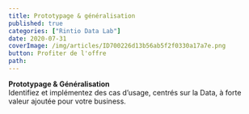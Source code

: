 ```yaml
---
title: Prototypage & généralisation
published: true
categories: ["Rintio Data Lab"]
date: 2020-07-31
coverImage: /img/articles/ID700226d13b56ab5f2f0330a17a7e.png
button: Profiter de l'offre
path:
---
```


**Prototypage & Généralisation**  
Identifiez et implémentez des cas d’usage, centrés sur la Data, à forte valeur ajoutée pour votre business.
